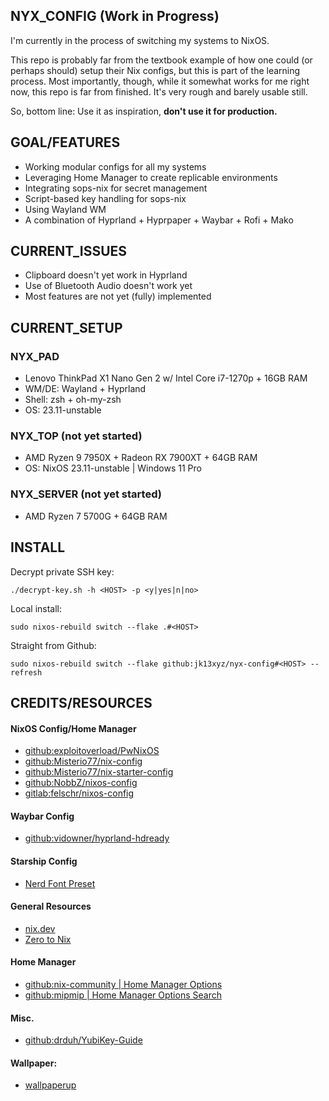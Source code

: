 ## NYX_CONFIG (Work in Progress)

I'm currently in the process of switching my systems to NixOS. 

This repo is probably far from the textbook example of how one could (or perhaps should) setup their Nix configs, but this is part of the learning process. Most importantly, though, while it somewhat works for me right now, this repo is far from finished. It's very rough and barely usable still.

So, bottom line: Use it as inspiration, **don't use it for production.**

## GOAL/FEATURES
- Working modular configs for all my systems
- Leveraging Home Manager to create replicable environments
- Integrating sops-nix for secret management
- Script-based key handling for sops-nix
- Using Wayland WM
- A combination of Hyprland + Hyprpaper + Waybar + Rofi + Mako

## CURRENT_ISSUES
- Clipboard doesn't yet work in Hyprland
- Use of Bluetooth Audio doesn't work yet
- Most features are not yet (fully) implemented

## CURRENT_SETUP

### NYX_PAD
- Lenovo ThinkPad X1 Nano Gen 2 w/ Intel Core i7-1270p + 16GB RAM
- WM/DE: Wayland + Hyprland
- Shell: zsh + oh-my-zsh
- OS: 23.11-unstable

### NYX_TOP (not yet started)
- AMD Ryzen 9 7950X + Radeon RX 7900XT + 64GB RAM
- OS: NixOS 23.11-unstable | Windows 11 Pro

### NYX_SERVER (not yet started)
- AMD Ryzen 7 5700G + 64GB RAM

## INSTALL

Decrypt private SSH key:

    ./decrypt-key.sh -h <HOST> -p <y|yes|n|no> 
    
Local install:

    sudo nixos-rebuild switch --flake .#<HOST>
    
Straight from Github:

    sudo nixos-rebuild switch --flake github:jk13xyz/nyx-config#<HOST> --refresh

## CREDITS/RESOURCES

#### NixOS Config/Home Manager
- [github:exploitoverload/PwNixOS](https://github.com/exploitoverload/PwNixOS/)
- [github:Misterio77/nix-config](https://github.com/Misterio77/nix-config)
- [github:Misterio77/nix-starter-config](https://github.com/Misterio77/nix-starter-config)
- [github:NobbZ/nixos-config](https://github.com/NobbZ/nixos-config)
- [gitlab:felschr/nixos-config](https://gitlab.com/felschr/nixos-config)

#### Waybar Config
- [github:vidowner/hyprland-hdready](https://github.com/vidowner/hyprland-hdready)

#### Starship Config
- [Nerd Font Preset](https://starship.rs/presets/nerd-font.html)

#### General Resources
- [nix.dev](https://nix.dev)
- [Zero to Nix](https://zero-to-nix.com)

#### Home Manager
- [github:nix-community | Home Manager Options](https://nix-community.github.io/home-manager/options.html)
- [github:mipmip | Home Manager Options Search](https://mipmip.github.io/home-manager-option-search/?query=ncspot)

#### Misc.
- [github:drduh/YubiKey-Guide](https://github.com/drduh/YubiKey-Guide)

#### Wallpaper:
- [wallpaperup](https://www.wallpaperup.com/196208/scientific_space_planet_galaxy_stars_mac_ox_ultrahd_4k_wallpaper.html)
